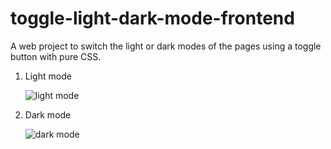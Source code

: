 # toggle-light-dark-mode-frontend
A web project to switch the light or dark modes of the pages using a toggle button with pure CSS.

1. Light mode

   ![light mode](https://github.com/thedevsafaf/toggle-light-dark-mode-frontend/assets/85129653/bc547c0f-77ef-43f7-a676-e1a5e5738e6c)


2. Dark mode

   ![dark mode](https://github.com/thedevsafaf/toggle-light-dark-mode-frontend/assets/85129653/443c2241-f947-4511-88a6-ad10dcb03c7f)

